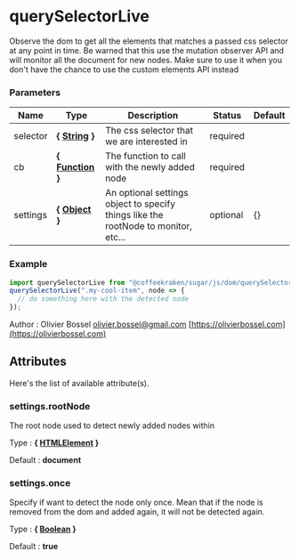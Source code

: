 # querySelectorLive

Observe the dom to get all the elements that matches a passed css selector at any point in time.
Be warned that this use the mutation observer API and will monitor all the document for new nodes. Make sure to use it
when you don't have the chance to use the custom elements API instead

### Parameters

| Name     | Type                                                                                                       | Description                                                                        | Status   | Default |
| -------- | ---------------------------------------------------------------------------------------------------------- | ---------------------------------------------------------------------------------- | -------- | ------- |
| selector | **{ [String](https://developer.mozilla.org/fr/docs/Web/JavaScript/Reference/Objets_globaux/String) }**     | The css selector that we are interested in                                         | required |
| cb       | **{ [Function](https://developer.mozilla.org/fr/docs/Web/JavaScript/Reference/Objets_globaux/Function) }** | The function to call with the newly added node                                     | required |
| settings | **{ [Object](https://developer.mozilla.org/fr/docs/Web/JavaScript/Reference/Objets_globaux/Object) }**     | An optional settings object to specify things like the rootNode to monitor, etc... | optional | {}      |

### Example

```js
import querySelectorLive from "@coffeekraken/sugar/js/dom/querySelectorLive";
querySelectorLive(".my-cool-item", node => {
  // do something here with the detected node
});
```

Author : Olivier Bossel [olivier.bossel@gmail.com](mailto:olivier.bossel@gmail.com) [https://olivierbossel.com](https://olivierbossel.com)

## Attributes

Here's the list of available attribute(s).

### settings.rootNode

The root node used to detect newly added nodes within

Type : **{ [HTMLElement](https://developer.mozilla.org/fr/docs/Web/API/HTMLElement) }**

Default : **document**

### settings.once

Specify if want to detect the node only once. Mean that if the node is removed from the dom and added again, it will not be detected again.

Type : **{ [Boolean](https://developer.mozilla.org/fr/docs/Web/JavaScript/Reference/Objets_globaux/Boolean) }**

Default : **true**
